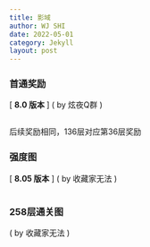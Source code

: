 ```yaml
---
title: 影域
author: WJ SHI
date: 2022-05-01
category: Jekyll
layout: post
---
```






### 首通奖励

[ **8.0 版本** ]    ( by 炫夜Q群 )

<img src="https://www.nextstepone.ltd/mff/images/yingyu3.jpg" alt="" referrerpolicy="no-referrer">



后续奖励相同，136层对应第36层奖励



### 强度图

[ **8.05 版本** ]    ( by 收藏家无法 )

<img src="https://www.nextstepone.ltd/mff/images/yingyu2.png" alt="" referrerpolicy="no-referrer">



### 258层通关图

 ( by 收藏家无法 )

<img src="https://www.nextstepone.ltd/mff/images/yingyu1.png" alt="" referrerpolicy="no-referrer">
